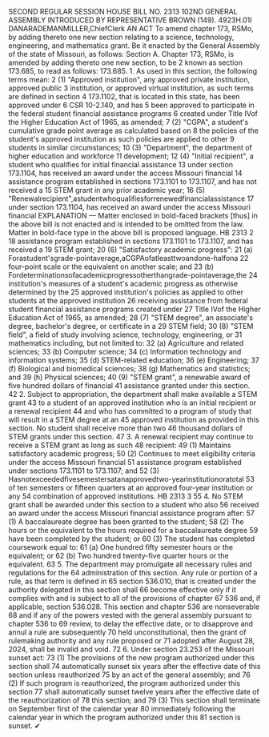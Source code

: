 SECOND REGULAR SESSION
HOUSE BILL NO. 2313
102ND GENERAL ASSEMBLY
INTRODUCED BY REPRESENTATIVE BROWN (149).
4923H.01I DANARADEMANMILLER,ChiefClerk
AN ACT
To amend chapter 173, RSMo, by adding thereto one new section relating to a science,
technology, engineering, and mathematics grant.
Be it enacted by the General Assembly of the state of Missouri, as follows:
Section A. Chapter 173, RSMo, is amended by adding thereto one new section, to be
2 known as section 173.685, to read as follows:
173.685. 1. As used in this section, the following terms mean:
2 (1) "Approved institution", any approved private institution, approved public
3 institution, or approved virtual institution, as such terms are defined in section
4 173.1102, that is located in this state, has been approved under 6 CSR 10-2.140, and has
5 been approved to participate in the federal student financial assistance programs
6 created under Title IVof the Higher Education Act of 1965, as amended;
7 (2) "CGPA", a student's cumulative grade point average as calculated based on
8 the policies of the student's approved institution as such policies are applied to other
9 students in similar circumstances;
10 (3) "Department", the department of higher education and workforce
11 development;
12 (4) "Initial recipient", a student who qualifies for initial financial assistance
13 under section 173.1104, has received an award under the access Missouri financial
14 assistance program established in sections 173.1101 to 173.1107, and has not received a
15 STEM grant in any prior academic year;
16 (5) "Renewalrecipient",astudentwhoqualifiesforrenewedfinancialassistance
17 under section 173.1104, has received an award under the access Missouri financial
EXPLANATION — Matter enclosed in bold-faced brackets [thus] in the above bill is not enacted and is
intended to be omitted from the law. Matter in bold-face type in the above bill is proposed language.
HB 2313 2
18 assistance program established in sections 173.1101 to 173.1107, and has received a
19 STEM grant;
20 (6) "Satisfactory academic progress":
21 (a) Forastudent'sgrade-pointaverage,aCGPAofatleasttwoandone-halfona
22 four-point scale or the equivalent on another scale; and
23 (b) Fordeterminationsofacademicprogressotherthangrade-pointaverage,the
24 institution's measures of a student's academic progress as otherwise determined by the
25 approved institution's policies as applied to other students at the approved institution
26 receiving assistance from federal student financial assistance programs created under
27 Title IVof the Higher Education Act of 1965, as amended;
28 (7) "STEM degree", an associate's degree, bachelor's degree, or certificate in a
29 STEM field;
30 (8) "STEM field", a field of study involving science, technology, engineering, or
31 mathematics including, but not limited to:
32 (a) Agriculture and related sciences;
33 (b) Computer science;
34 (c) Information technology and information systems;
35 (d) STEM-related education;
36 (e) Engineering;
37 (f) Biological and biomedical sciences;
38 (g) Mathematics and statistics; and
39 (h) Physical sciences;
40 (9) "STEM grant", a renewable award of five hundred dollars of financial
41 assistance granted under this section.
42 2. Subject to appropriation, the department shall make available a STEM grant
43 to a student of an approved institution who is an initial recipient or a renewal recipient
44 and who has committed to a program of study that will result in a STEM degree at an
45 approved institution as provided in this section. No student shall receive more than two
46 thousand dollars of STEM grants under this section.
47 3. A renewal recipient may continue to receive a STEM grant as long as such
48 recipient:
49 (1) Maintains satisfactory academic progress;
50 (2) Continues to meet eligibility criteria under the access Missouri financial
51 assistance program established under sections 173.1101 to 173.1107; and
52 (3) Hasnotexceededfivesemestersatanapprovedtwo-yearinstitutionoratotal
53 of ten semesters or fifteen quarters at an approved four-year institution or any
54 combination of approved institutions.
HB 2313 3
55 4. No STEM grant shall be awarded under this section to a student who also
56 received an award under the access Missouri financial assistance program after:
57 (1) A baccalaureate degree has been granted to the student;
58 (2) The hours or the equivalent to the hours required for a baccalaureate degree
59 have been completed by the student; or
60 (3) The student has completed coursework equal to:
61 (a) One hundred fifty semester hours or the equivalent; or
62 (b) Two hundred twenty-five quarter hours or the equivalent.
63 5. The department may promulgate all necessary rules and regulations for the
64 administration of this section. Any rule or portion of a rule, as that term is defined in
65 section 536.010, that is created under the authority delegated in this section shall
66 become effective only if it complies with and is subject to all of the provisions of chapter
67 536 and, if applicable, section 536.028. This section and chapter 536 are nonseverable
68 and if any of the powers vested with the general assembly pursuant to chapter 536 to
69 review, to delay the effective date, or to disapprove and annul a rule are subsequently
70 held unconstitutional, then the grant of rulemaking authority and any rule proposed or
71 adopted after August 28, 2024, shall be invalid and void.
72 6. Under section 23.253 of the Missouri sunset act:
73 (1) The provisions of the new program authorized under this section shall
74 automatically sunset six years after the effective date of this section unless reauthorized
75 by an act of the general assembly; and
76 (2) If such program is reauthorized, the program authorized under this section
77 shall automatically sunset twelve years after the effective date of the reauthorization of
78 this section; and
79 (3) This section shall terminate on September first of the calendar year
80 immediately following the calendar year in which the program authorized under this
81 section is sunset.
✔